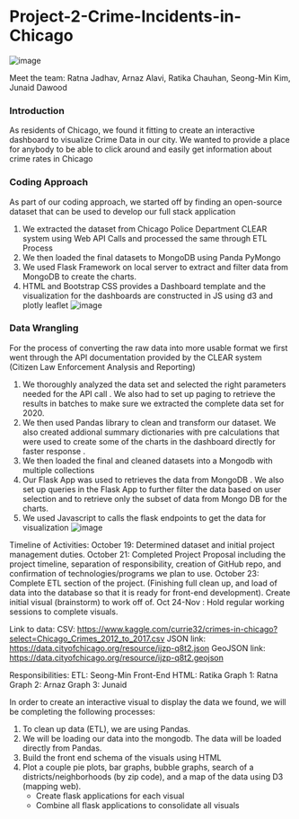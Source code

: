 # Project-2-Crime-Incidents-in-Chicago

![image](https://user-images.githubusercontent.com/85905358/139990734-44eef98f-2058-4ee9-a87c-851efb2ab58c.png)

Meet the team: Ratna Jadhav, Arnaz Alavi, Ratika Chauhan, Seong-Min Kim, Junaid Dawood 

### Introduction
As residents of Chicago, we found it fitting to create an interactive dashboard to visualize Crime Data in our city. 
We wanted to provide a place for anybody to be able to click around and easily get information about crime rates in Chicago

### Coding Approach
   
As part of our coding approach, we started off by finding an open-source dataset that can be used to develop our full stack application

1. We extracted the dataset from Chicago Police Department CLEAR system using Web API Calls and processed the same through ETL Process
2. We then loaded the final datasets to MongoDB using Panda PyMongo
3. We used Flask Framework on local server to extract and filter data from MongoDB to create the charts.
4. HTML and Bootstrap CSS provides a Dashboard template and the visualization for the dashboards are constructed in JS using d3 and plotly leaflet
![image](https://user-images.githubusercontent.com/85905358/139994382-e60fbda4-f447-4a27-aadd-8d8c46caae5b.png)


### Data Wrangling
 
For the process of converting the raw data into more usable format we first went through the API documentation provided by the CLEAR  system (Citizen Law Enforcement Analysis and Reporting)
1. We thoroughly analyzed the data set and  selected the right parameters needed for the API call . We also had to set up paging to retrieve the results in batches  to make sure we extracted the complete data set for 2020.
2. We then used Pandas library to clean and transform our dataset. We also created addional summary dictionaries with pre calculations that were used to create  some of the charts in the dashboard directly for faster response .
3. We then loaded the final and cleaned datasets into a Mongodb with multiple collections 
4. Our Flask App was used to retrieves the data from MongoDB . We also set up queries in the Flask App to further filter the data based on user selection and to retrieve only the subset of data from Mongo DB for the charts.
5. We used Javascript to calls the flask endpoints to get the data for visualization 
![image](https://user-images.githubusercontent.com/85905358/139995013-3a62b687-7f84-492e-9e92-1e5f8dd3c649.png)


Timeline of Activities: 
October 19: Determined dataset and initial project management duties. 
October 21: Completed Project Proposal including the project timeline, separation of responsibility, creation of GitHub repo, and confirmation of technologies/programs we plan to use. 
October 23: Complete ETL section of the project. (Finishing full clean up, and load of data into the database so that it is ready for front-end development). Create initial visual (brainstorm) to work off of. 
Oct 24-Nov : Hold regular working sessions to complete visuals.

Link to data:
CSV: https://www.kaggle.com/currie32/crimes-in-chicago?select=Chicago_Crimes_2012_to_2017.csv
JSON link: https://data.cityofchicago.org/resource/ijzp-q8t2.json 
GeoJSON link: https://data.cityofchicago.org/resource/ijzp-q8t2.geojson 

Responsibilities: 
ETL: Seong-Min
Front-End HTML: Ratika
Graph 1: Ratna
Graph 2: Arnaz
Graph 3: Junaid

In order to create an interactive visual to display the data we found, we will be completing the following processes:
1. To clean up data (ETL), we are using Pandas. 
2. We will be loading our data into the mongodb. The data will be loaded directly from Pandas. 
3. Build the front end schema of the visuals using HTML 
4. Plot a couple pie plots, bar graphs, bubble graphs, search of a districts/neighborhoods (by zip code), and a map of the data using D3 (mapping web). 
    * Create flask applications for each visual
    * Combine all flask applications to consolidate all visuals


